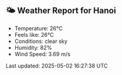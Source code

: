 <!-- WEATHER-START -->
## 🌤 Weather Report for Hanoi

- Temperature: 26°C
- Feels like: 26°C
- Conditions: clear sky
- Humidity: 82%
- Wind Speed: 3.69 m/s

Last updated: 2025-05-02 16:27:38 UTC
<!-- WEATHER-END -->
